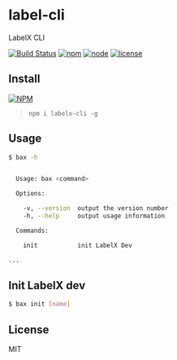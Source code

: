 # label-cli
LabelX CLI

[![Build Status](https://travis-ci.org/zhoumingque/labelx-cli.svg?branch=master)](https://travis-ci.org/zhoumingque/labelx-cli)
[![npm](https://img.shields.io/npm/v/npm.svg)](https://www.npmjs.com/package/polix-cli)
[![node](https://img.shields.io/badge/node-%3E%3D8-green.svg)](https://www.npmjs.com/package/polix-cli)
[![license](https://img.shields.io/github/license/mashape/apistatus.svg)](https://www.npmjs.com/package/polix-cli)

## Install
[![NPM](https://nodei.co/npm/labelx-cli.png?compact=true)](https://nodei.co/npm/labelx-cli/)
> `npm i labelx-cli -g`

## Usage

```bash
$ bax -h


  Usage: bax <command>

  Options:

    -v, --version  output the version number
    -h, --help     output usage information

  Commands:

    init           init LabelX Dev

...
```

## Init LabelX dev

```bash
$ bax init [name]
```

## License

MIT
